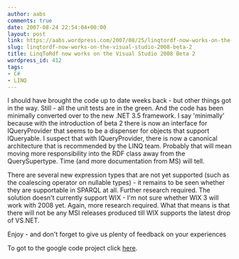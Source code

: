 ```yaml
---
author: aabs
comments: true
date: 2007-08-24 22:54:04+00:00
layout: post
link: https://aabs.wordpress.com/2007/08/25/linqtordf-now-works-on-the-visual-studio-2008-beta-2/
slug: linqtordf-now-works-on-the-visual-studio-2008-beta-2
title: LinqToRdf now works on the Visual Studio 2008 Beta 2
wordpress_id: 412
tags:
- C#
- LINQ
---
```


I should have brought the code up to date weeks back - but other things got in the way. Still - all the unit tests are in the green. And the code has been minimally converted over to the new .NET 3.5 framework. I say 'minimally' because with the introduction of beta 2 there is now an interface for IQueryProvider that seems to be a dispenser for objects that support IQueryable. I suspect that with IQueryProvider, there is now a canonical architecture that is recommended by the LINQ team. Probably that will mean moving more responsibility into the RDF<T> class away from the QuerySupertype. Time (and more documentation from MS) will tell.  

There are several new expression types that are not yet supported (such as the coalescing operator on nullable types) - it remains to be seen whether they are supportable in SPARQL at all. Further research required. The solution doesn't currently support WIX - I'm not sure whether WIX 3 will work with 2008 yet. Again, more research required. What that means is that there will not be any MSI releases produced till WIX supports the latest drop of VS.NET.  

Enjoy - and don't forget to give us plenty of feedback on your experiences 

To got to the google code project click [here](http://code.google.com/p/linqtordf/).
